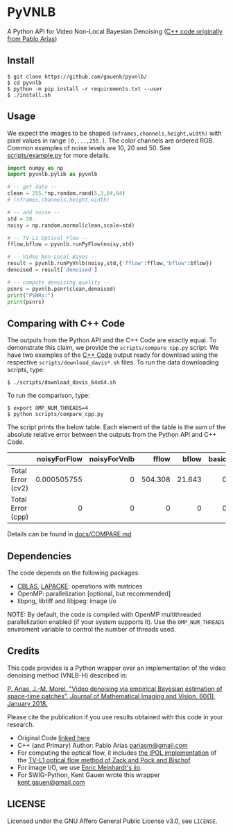 PyVNLB 
=========================================
A Python API for Video Non-Local Bayesian Denoising ([C++ code originally from Pablo Arias](https://github.com/pariasm/vnlb))


Install
-------

```
$ git clone https://github.com/gauenk/pyvnlb/
$ cd pyvnlb
$ python -m pip install -r requirements.txt --user
$ ./install.sh
```

Usage
-----

We expect the images to be shaped `(nframes,channels,height,width)` with
pixel values in range `[0,...,255.]`. The color channels are ordered RGB. Common examples of noise levels are 10, 20 and 50. See [scripts/example.py](https://github.com/gauenk/pyvnlb/blob/master/scripts/example.py) for more details.

```python
import numpy as np
import pyvnlb.pylib as pyvnlb

# -- get data --
clean = 255.*np.random.rand(5,3,64,64)
# (nframes,channels,height,width)

# -- add noise --
std = 20.
noisy = np.random.normal(clean,scale=std)

# -- TV-L1 Optical Flow --
fflow,bflow = pyvnlb.runPyFlow(noisy,std)

# -- Video Non-Local Bayes --
result = pyvnlb.runPyVnlb(noisy,std,{'fflow':fflow,'bflow':bflow})
denoised = result['denoised']

# -- compute denoising quality --
psnrs = pyvnlb.psnr(clean,denoised)
print("PSNRs:")
print(psnrs)

```

Comparing with C++ Code
---

The outputs from the Python API and the C++ Code are exactly equal. To demonstrate this claim, we provide the `scripts/compare_cpp.py` script. We have two examples of the [C++ Code](https://github.com/pariasm/vnlb) output ready for download using the respective `scripts/download_davis*.sh` files. To run the data downloading scripts, type:

```
$ ./scripts/download_davis_64x64.sh
```

To run the comparison, type:

```
$ export OMP_NUM_THREADS=4
$ python scripts/compare_cpp.py
```

The script prints the below table. Each element of the table is the sum of the absolute relative error between the outputs from the Python API and C++ Code.

|                   |   noisyForFlow |   noisyForVnlb |   fflow |   bflow |   basic |   denoised |
|:------------------|---------------:|---------------:|--------:|--------:|--------:|-----------:|
| Total Error (cv2) |    0.000505755 |              0 | 504.308 |  21.643 |       0 |          0 |
| Total Error (cpp) |    0           |              0 |   0     |   0     |       0 |          0 |


Details can be found in [docs/COMPARE.md](https://github.com/gauenk/pyvnlb/blob/master/docs/COMPARE.md)

Dependencies
--------

The code depends on the following packages:
* [CBLAS](http://www.netlib.org/blas/#_cblas), [LAPACKE](https://www.netlib.org/lapack/lapacke.html): operations with matrices
* OpenMP: parallelization [optional, but recommended]
* libpng, libtiff and libjpeg: image i/o

NOTE: By default, the code is compiled with OpenMP multithreaded
parallelization enabled (if your system supports it). Use the
`OMP_NUM_THREADS` enviroment variable to control the number of threads
used.

Credits
--------

This code provides is a Python wrapper over an implementation of the video denoising method (VNLB-H) described in:

[P. Arias, J.-M. Morel. "Video denoising via empirical Bayesian estimation of
space-time patches", Journal of Mathematical Imaging and Vision, 60(1),
January 2018.](https://link.springer.com/article/10.1007%2Fs10851-017-0742-4)


Please cite the publication if you use results obtained with this code in your research. 

* Original Code [linked here](https://github.com/pariasm/vnlb)
* C++ (and Primary) Author: Pablo Arias <pariasm@gmail.com>
* For computing the optical flow, it includes [the IPOL
implementation](http://www.ipol.im/pub/art/2013/26/) of
the [TV-L1 optical flow method of Zack and Pock and
Bischof](https://link.springer.com/chapter/10.1007/978-3-540-74936-3_22).
* For image I/O, we use [Enric Meinhardt's iio](https://github.com/mnhrdt/iio).
* For SWIG-Python, Kent Gauen wrote this wrapper <kent.gauen@gmail.com>


LICENSE
-------

Licensed under the GNU Affero General Public License v3.0, see `LICENSE`.
